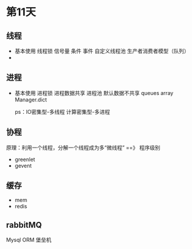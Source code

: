 # 第11天

## 线程
* 基本使用
  线程锁
    信号量
    条件
    事件
  自定义线程池
  生产者消费者模型（队列）
*
## 进程
* 基本使用
  进程锁
  进程数据共享
  进程池
    默认数据不共享
    queues
    array
    Manager.dict
  
  ps：IO密集型-多线程
      计算密集型-多进程
      

## 协程
  原理：利用一个线程，分解一个线程成为多“微线程” ==》 程序级别
* greenlet
* gevent

## 缓存
* mem
* redis

## rabbitMQ





Mysql
ORM
堡垒机